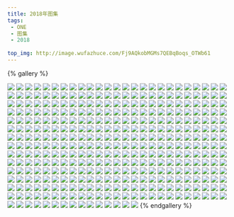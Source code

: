 ```yaml
---
title: 2018年图集
tags:
 - ONE
 - 图集
 - 2018
 
top_img: http://image.wufazhuce.com/Fj9AQkobMGMs7QEBqBoqs_OTWb61
---
```

{% gallery %}

![](http://image.wufazhuce.com/Fj9AQkobMGMs7QEBqBoqs_OTWb61)
![](http://image.wufazhuce.com/FjyRtlwXGgJbvJW7DLJiMIkgMWIj)
![](http://image.wufazhuce.com/FqOkdcE8S3YL7WrU7t-m2jL97ke_)
![](http://image.wufazhuce.com/Fonlwm8uT0TX0-VGN1d93slOxMbc)
![](http://image.wufazhuce.com/FhVdre2RvhvunnVmhomi2m8Bo8Z_)
![](http://image.wufazhuce.com/Fm8YMjdMHN7hwb7RzAah-7sVa7ka)
![](http://image.wufazhuce.com/FjDpQYtzdu3JyUiuA23BE_dHqREd)
![](http://image.wufazhuce.com/Fj7Xcw1A0EICyyVSYDnU7FEL8l3H)
![](http://image.wufazhuce.com/FtAvWnVrjkyNeBiqVsEYoqmJOMM-)
![](http://image.wufazhuce.com/Fl_prEhO8_Q1SBZ7b5vTT2PLg9rM)
![](http://image.wufazhuce.com/FvUCLRsy6y7rFzhWB5Fc9K_fyBXV)
![](http://image.wufazhuce.com/FjA1MWn67QsmFBlLooYUrx4n4AAg)
![](http://image.wufazhuce.com/FiIAop3QHSJ_fvDkFRTWPGXINXzE)
![](http://image.wufazhuce.com/FjQqUfD_K4RHg_OitiJcbAQ_Cgk9)
![](http://image.wufazhuce.com/FmmsrDZFfgYjE5RS2hiZ49cEZ559)
![](http://image.wufazhuce.com/Fif2MM1xaOQsd3M2jAelfks_Hc4f)
![](http://image.wufazhuce.com/FtPWcs6XDRGdLVUZQ_ngoY6HlBKN)
![](http://image.wufazhuce.com/FsQo39nQNJCjFTEOS0JJ23aOLP1g)
![](http://image.wufazhuce.com/FpNQ1APDj831nps06D230JFoYe6x)
![](http://image.wufazhuce.com/FqiXjGuc_wiNy2QgWtNTIIgVh0Qv)
![](http://image.wufazhuce.com/FlY1g_qoNb93r1bbu4Sn1TwmtZnI)
![](http://image.wufazhuce.com/Fgsiz6uEUZxFJ6Z-g4DhkqVVAXmy)
![](http://image.wufazhuce.com/Fl4n_HwXVR8VRQAWQViNXCBxlTLj)
![](http://image.wufazhuce.com/Fm1NvrJDHi4m2dfvKW6QcnBYHsAO)
![](http://image.wufazhuce.com/FhqfnpP1BQWwDBi8XtimSU4f7vjv)
![](http://image.wufazhuce.com/FsOgvJnNj9ImqRnNHVxMqXfHRn_Z)
![](http://image.wufazhuce.com/FjVvuOjKiO0XSAQm0S0g_arwQyyT)
![](http://image.wufazhuce.com/FpPdSchjq_yhTVFyTQj1IvUqkk7r)
![](http://image.wufazhuce.com/FqAo8J0d-3jqJpnqQsXscFrziYJm)
![](http://image.wufazhuce.com/Fqe9T3nLE5w2CDgtdJfzmCeaeULK)
![](http://image.wufazhuce.com/FqkY_ky66wQAO2utnxDZW4oXALW1)
![](http://image.wufazhuce.com/FkTj2FaQWLPgNC4HGbgZ_AUKlvA2)
![](http://image.wufazhuce.com/FiflSpRA9JJqSqOThcD6U3DM94zZ)
![](http://image.wufazhuce.com/FsxHNIAHBRZ41QBB6uxP-g_oUo13)
![](http://image.wufazhuce.com/Fn0UFWgsCZceM_Qz_vcLvypf8JVt)
![](http://image.wufazhuce.com/Fj17npGKq3kag5bfbqovlNqtdT26)
![](http://image.wufazhuce.com/FpVnzpUVQHe1txoP8-f3KFWnyT_V)
![](http://image.wufazhuce.com/FsXHLFPw-Cmn-2oQFeOWaflgmeUA)
![](http://image.wufazhuce.com/FluRQBNbC6YHbTHtBGZ3aMSHNSu3)
![](http://image.wufazhuce.com/Fh8QYTv1gZdPs4G2Oxjn_0L5RETA)
![](http://image.wufazhuce.com/FmhBAdvnaPhEpTQvH2m3wJxChEEl)
![](http://image.wufazhuce.com/Fv1CwhGQ7TRK4nPngVs6RbIv_kR5)
![](http://image.wufazhuce.com/FjXB-HaeXXHRTDKn3Md6HS3BEU5Y)
![](http://image.wufazhuce.com/Fr5dj5iqA9G23944LRwl2gPBviK6)
![](http://image.wufazhuce.com/FuyMO4DgR0TZ58HQWG35zbiZlGsp)
![](http://image.wufazhuce.com/Fvk3JIF-JgEAiK-d10mnoXDn_8su)
![](http://image.wufazhuce.com/Fl_GRC04DIiBf5Jsyn1SIeuKY3UV)
![](http://image.wufazhuce.com/FvSBslfhMZ6RXsbVMlgI2OkcNsJu)
![](http://image.wufazhuce.com/FlMUlKmpYm5i_WjUSc8vSIpwtr7o)
![](http://image.wufazhuce.com/FkZlLq3qeSDfThc1hGmi8aWU9WXd)
![](http://image.wufazhuce.com/Fj1h7x0PB8pcA0FnQGB5AnG6H5DI)
![](http://image.wufazhuce.com/Fr3a7YtDhon3J6ERJIJ9GP04xli0)
![](http://image.wufazhuce.com/Fg0hTCAPWPAoltY10cGWuAiFb_UR)
![](http://image.wufazhuce.com/FqGCOPCuEVACXX-2lqNcuUmzcWgl)
![](http://image.wufazhuce.com/Ftf0AvnBWr7WLk8oPUW-H7zBEZUf)
![](http://image.wufazhuce.com/FotCjChgljMwJkIau9A3LBhoBiyC)
![](http://image.wufazhuce.com/Fj06el5x-lNvctTaQp_DT8mDd715)
![](http://image.wufazhuce.com/FhiVdSeYEo8Pu7yS2Gu-GwnaKkvR)
![](http://image.wufazhuce.com/FqCW8TpOXYXPPWbSvx9185vjf34Y)
![](http://image.wufazhuce.com/FqIXhl149Pj1AftgRFBOxiC2MXwz)
![](http://image.wufazhuce.com/FuBI0qoaF1rXYUv7z4eXWs5nyXKZ)
![](http://image.wufazhuce.com/Fr1CeEwuFBUxuzZWG5pn7alMhKX1)
![](http://image.wufazhuce.com/Fp9kxCDwwZbj2aBbTMUdiLLOMEIB)
![](http://image.wufazhuce.com/FgSRX31PSPMWPbQMuSNa41tJQpIM)
![](http://image.wufazhuce.com/Fu4obyzaMH6ZCobCDdIKmd_7xeC9)
![](http://image.wufazhuce.com/FvIbXJ46pHKIlDiC3TU_swqUyKjw)
![](http://image.wufazhuce.com/FojUu7s2FsuDJmXCoBqo0YrO9qOM)
![](http://image.wufazhuce.com/FqSsjXB-DVascO_O_nfQjEWOv_gg)
![](http://image.wufazhuce.com/FtjmuQx7_VJTfOpip1m4-vBZZx5_)
![](http://image.wufazhuce.com/FhJgDJoTgUC0U6qnzC5blwlv7KdF)
![](http://image.wufazhuce.com/Fk4Okst5N_pA9ov9pJ5FfXggHg7C)
![](http://image.wufazhuce.com/FnF7LH6W-CGcLKqOg1a1jq-Ja5TJ)
![](http://image.wufazhuce.com/Fs-B_aHstS_-1NZ03ZF_Cm_SCC7F)
![](http://image.wufazhuce.com/FiYdJlz2hTyyiFPsxjmrEtn3dVCt)
![](http://image.wufazhuce.com/Fm-6lbQcghY29-gIK_ZpjNpJT3Px)
![](http://image.wufazhuce.com/FvG61m1igmV152DJKIL3ayhX6iXO)
![](http://image.wufazhuce.com/FuUh2MlGZmovxAQspV7dUzraRqXW)
![](http://image.wufazhuce.com/FqDXOBfpJ1EGKHPunYeRpmhOt1Sz)
![](http://image.wufazhuce.com/FkyEa4B0eIIXQ8HAwPJzwixSKJAx)
![](http://image.wufazhuce.com/FlUjcpHHgablQtn_lnratXZhhzod)
![](http://image.wufazhuce.com/FgTkDHb18zbxf96e9M1cuGDj4f1V)
![](http://image.wufazhuce.com/FjaCqEVCuVBh_Z1cjsi_eR2sed9g)
![](http://image.wufazhuce.com/FlCBxsI-FLhTvEwmm2DbGtevsKyc)
![](http://image.wufazhuce.com/FoQ6JIRxYxbXRrVG0SaAg-B9a_gy)
![](http://image.wufazhuce.com/FhLD1xmOODoID0b7XxAvhn_gv-sp)
![](http://image.wufazhuce.com/FkCYG8n5FTPQoFYNTNixCcwOvd77)
![](http://image.wufazhuce.com/FmgG5yywxvyGH_DaneSsdELH-VjD)
![](http://image.wufazhuce.com/FjwNoTpn-53GE1eyfmMo-DU8E_MM)
![](http://image.wufazhuce.com/FovkSSUvS8B4GOdYp24u_ORRUQxP)
![](http://image.wufazhuce.com/Fg5WMuBvpbHq0UnaFAZqcjtnjMGv)
![](http://image.wufazhuce.com/FtPwAn-Oj_eODnWuLefGbQqmrIhH)
![](http://image.wufazhuce.com/Fhzg20dascbB1Sn5IXX88Jen5lnB)
![](http://image.wufazhuce.com/FqA_uO1zv3Pecra2LPhcb7_M291Q)
![](http://image.wufazhuce.com/FnEKhSk_OI7HksenAMN5Umgvcewt)
![](http://image.wufazhuce.com/Fq_4KtiyRhwSRlRujDu9P2I1JZrJ)
![](http://image.wufazhuce.com/Fn5jsFYaxaZIlEdB3yG8vl5RyGUs)
![](http://image.wufazhuce.com/FsLub7xi_thN-3hdPp_9by3IzUc1)
![](http://image.wufazhuce.com/FtnEFkVOFwCZ60dQqy-zJ-era1xN)
![](http://image.wufazhuce.com/FrEcVd3dA8PHNhhMKnr_ZXmIbs_W)
![](http://image.wufazhuce.com/FthGOvnsjpTCxcr-6OaZd5Kt_5QK)
![](http://image.wufazhuce.com/FmfAlPbZuBCeAHHJUTS6t62WdtcQ)
![](http://image.wufazhuce.com/Fs9lkaLshzKuq0NHXYE8mYkuRlhY)
![](http://image.wufazhuce.com/FnVIfxvN2Af2m4Qaw0L1QRo4u78J)
![](http://image.wufazhuce.com/FpExIypm6ZcwSpZMv3RrPitIHHSI)
![](http://image.wufazhuce.com/FoP_weZkSwATjIYjOvKzowSFKnER)
![](http://image.wufazhuce.com/Ft23lIu-i6SOxrMcwnU2FJEOKQDb)
![](http://image.wufazhuce.com/FnPyUIutVWLtBQ_as2AGbH362HIf)
![](http://image.wufazhuce.com/Fo4CB76O9hgz0pNuTO7pJEUPH44W)
![](http://image.wufazhuce.com/Fn5E1UnrcvN0jwFRiOtDZ2WnQa4N)
![](http://image.wufazhuce.com/FpJY_gaslNVjslxgosx0XE3rGGNJ)
![](http://image.wufazhuce.com/FlqR0LW7KiHs618Adnikw6XZQaXw)
![](http://image.wufazhuce.com/FvUbfMAoM017fHKRggy5HqtYVrbD)
![](http://image.wufazhuce.com/FpVfB7z7g8OF9KFr8HvnQQ-0yqzs)
![](http://image.wufazhuce.com/FhfOr7UQJZZxwN8b2Al9VfRsA6zJ)
![](http://image.wufazhuce.com/FuRfUFU1ZYxSjvlJdmf0mVJSfOnc)
![](http://image.wufazhuce.com/FuB-4RXL9NabHkdMSNdEem7nsSc-)
![](http://image.wufazhuce.com/FqubxgNLviuJAt-P0zBdXTs9zCau)
![](http://image.wufazhuce.com/Fp7-ERidzYhKu1RLG6hbB_DoPVVt)
![](http://image.wufazhuce.com/FqemoTo8l2qIV25XjhgBkT0R0HLw)
![](http://image.wufazhuce.com/FtGCbKS1iw0SVgZxQfZpAboYVRLd)
![](http://image.wufazhuce.com/FpB-vsUhfH6JMr42Uow5gRuQIJFw)
![](http://image.wufazhuce.com/Fvex6j65Iwmk7yx1mHkaWc0_tGc2)
![](http://image.wufazhuce.com/FsGJ_spuDJUCWTFVgXaGqaoEft73)
![](http://image.wufazhuce.com/FlgLQDp--BARTUqmnxVRoLPBWIbQ)
![](http://image.wufazhuce.com/FsnY4rvyNlS1N9B1T-yZzjFgk2Ax)
![](http://image.wufazhuce.com/FtT0TpGXAnUQO_-M5mF4J2lrFda8)
![](http://image.wufazhuce.com/FkLM1eJH209S21sA5iMJ8fkc_0gP)
![](http://image.wufazhuce.com/FrVnC4yjwexE6iKmsH2QBmWwCgop)
![](http://image.wufazhuce.com/FoscD3oIYvVl1q9E2Cmsrz-IqQZ0)
![](http://image.wufazhuce.com/FmzXd1BqHxapZZz23OX4vicMXj2z)
![](http://image.wufazhuce.com/FrwEAgysErierjTJxYNl3h8MAxEX)
![](http://image.wufazhuce.com/FqU5jrnmwYWV4uoIzfVbLvLa-D3I)
![](http://image.wufazhuce.com/FlbIss8Bu4t6F-tfFLKoHanhy9SG)
![](http://image.wufazhuce.com/Fs9hTob11yU8TdWZ14oy1-cQDcao)
![](http://image.wufazhuce.com/Ftz8siI-ik_M48LCr43SvSIvFbaV)
![](http://image.wufazhuce.com/FkqahRqAsrolp-tSrLP5oYsqGQxO)
![](http://image.wufazhuce.com/Fg44nWDszn64emc2NaK-Nv0_dBFq)
![](http://image.wufazhuce.com/FgHp6Zsv04OgXXMEIXGCh1rkf3xj)
![](http://image.wufazhuce.com/FhhYAe88vaXZjUO9Kaltjj1l9I1N)
![](http://image.wufazhuce.com/Fig6cdpoYAOyrJ-y7SUq95JaRjAB)
![](http://image.wufazhuce.com/FuVFTtUh8_DXz0lL8IpQubxEtDU4)
![](http://image.wufazhuce.com/FpXhraPX6RVOiEVBkxL2mJzd1Lb5)
![](http://image.wufazhuce.com/FhUGpJBjkcod8DHH7OSieT-8ODKz)
![](http://image.wufazhuce.com/FgPK2dPNFBImlNAWUV9PTL59VVaI)
![](http://image.wufazhuce.com/Fp59eHUIEGRQLeqcnvADopnGafIS)
![](http://image.wufazhuce.com/Ft_NAvzmwI_SyTCmepYkvsRsJ5mR)
![](http://image.wufazhuce.com/Fjf4TizEqUpvwuKpr9VnVLmZA_Rk)
![](http://image.wufazhuce.com/Fu53ZZc4z8St8BJPHEnq3dqsUFZj)
![](http://image.wufazhuce.com/FpDFJvp0fV-IjfgCrcO6eM0pMqwz)
![](http://image.wufazhuce.com/FgfqsDTUlunbenRoMgQAjw0UDDx8)
![](http://image.wufazhuce.com/FoK0QM1LNYsfab2QKdLYZuXvRHgV)
![](http://image.wufazhuce.com/FnV4JeyHAGJK8rKCJzWcfwOx9TeU)
![](http://image.wufazhuce.com/FmZj7x1SmB3Ui7o1vvXfG7lA-wUR)
![](http://image.wufazhuce.com/FtNJ5eJxA_5AQMmfKsV14EtRWazv)
![](http://image.wufazhuce.com/Fiha5kvr9VwdZk9EPNunfgw-WzDL)
![](http://image.wufazhuce.com/Fj5UopLAyMwLhsYhxyYMdbR2cJtn)
![](http://image.wufazhuce.com/FuqZ62PqXsZ-9uIji3zG7g5_uJX2)
![](http://image.wufazhuce.com/FjcHfsbi7xfkurxmZMNqgQzyEgm6)
![](http://image.wufazhuce.com/Fs8rEn9YW4YHDyZ0KZUXrsgmVNeE)
![](http://image.wufazhuce.com/Fqp2Q76bGm7tDHa8yDiBXfjhgKvB)
![](http://image.wufazhuce.com/Fr_3adthfCjZ_lj3nWMgIuet5sG2)
![](http://image.wufazhuce.com/Fvjij372IKR8xQNQ2qaiIFAA0Fn9)
![](http://image.wufazhuce.com/FnlmcEsFMmtH1VdH7EbA6_HF5dzQ)
![](http://image.wufazhuce.com/FsNa8HRGO9IqFor7Ri_jrBYSG3PE)
![](http://image.wufazhuce.com/FuWLhxX5UtKeUtGr2r9QVL_F3cva)
![](http://image.wufazhuce.com/FrK9_qn0ztlzxBPBajSGSqG7Fc8R)
![](http://image.wufazhuce.com/FnzSulbFSURY4bDlKX07aJpTwq8-)
![](http://image.wufazhuce.com/FkV_09zLc03JoLBRdQmwMIEu50Ac)
![](http://image.wufazhuce.com/FnpAy5Se9Zp9jLbBJUCrSabBPOrt)
![](http://image.wufazhuce.com/FqLLR2DNaRvWt0iXDl5FlveYjYAQ)
![](http://image.wufazhuce.com/FlxYkIWt6yzB3p-cAbbPm5w5YdWz)
![](http://image.wufazhuce.com/Fpdc0BftADUelskTLmsxwtHtwWjz)
![](http://image.wufazhuce.com/FrF0m6I_8qJYaFW8YVgMIusuC7AK)
![](http://image.wufazhuce.com/Frweu_ZAG-jPVP0__-OYgw6I60RE)
![](http://image.wufazhuce.com/Fh5_ZC1UFbnyD1eCv62d-O3jdJKx)
![](http://image.wufazhuce.com/Fl5DbCf_E2idcfOXQ-4yYoaTddSb)
![](http://image.wufazhuce.com/FuxZYTjXp67G12598MQeXPGLj7eH)
![](http://image.wufazhuce.com/Frk_5fi3l4VrGzezjo1uYNPI4KKS)
![](http://image.wufazhuce.com/FpcCD7XLCGTyLcFD1oR5yDzXvVXH)
![](http://image.wufazhuce.com/FoJjWjOiJO-8g2mxu5lPbnmNDYTS)
![](http://image.wufazhuce.com/Fjz2JddRRZwDnQbAaQt4pIGVzMj7)
![](http://image.wufazhuce.com/Fj-W6wkNKU2YaVQURUTjnrRKmv9u)
![](http://image.wufazhuce.com/FtukHWgP4h6wHxpw1nlX-n-EfIQh)
![](http://image.wufazhuce.com/Fmm7NQEJJHG0W-3cVhAgTL5LjEpg)
![](http://image.wufazhuce.com/FmOcq228kcWn_FARwr0qxsI4oxl0)
![](http://image.wufazhuce.com/FpCqYzpbJ3_XHoZ4d6bwPu7qwOka)
![](http://image.wufazhuce.com/Ft21X4fpJLboxmDtNsQj-DMcP_Sz)
![](http://image.wufazhuce.com/Fh7WHJw9t_0JFh8N0eM-VX076rDX)
![](http://image.wufazhuce.com/FqV2zoEXebtVD9l8wVuDho17WtXY)
![](http://image.wufazhuce.com/FrnEkGWwC6VSFesdbKXcmEe0K2p4)
![](http://image.wufazhuce.com/Fs8HeK16ksJngaMpbuoTpwvsygHa)
![](http://image.wufazhuce.com/Fo9GOaPdNjnA9LwWTFjRfg2sNK2B)
![](http://image.wufazhuce.com/FpjjHcSadU0BXQuusTAPKIBcm4Ck)
![](http://image.wufazhuce.com/FkcS6uZuldcd8WZ_epeml3ei7ivG)
![](http://image.wufazhuce.com/FmsYO6kYZYoZHfT_0llXv5DmiAeg)
![](http://image.wufazhuce.com/FiByhwnUfqvHaEyHMt4dbMK-hQE2)
![](http://image.wufazhuce.com/Fi4MSwyXsv34xgLDYmIWfBl7m_BY)
![](http://image.wufazhuce.com/FlF3r9d19El-qBoLboz_DkAzBMi_)
![](http://image.wufazhuce.com/FtGfUzVOeEUFcWPb96jeru0WMGXA)
![](http://image.wufazhuce.com/FoR2_IAoriSHZSyzp-GuViawd7t4)
![](http://image.wufazhuce.com/FirYZtGbUAD20SEBM6blYwmDWjH3)
![](http://image.wufazhuce.com/FnyLk2nHjYAKDF4gY9ca6hYpuJKe)
![](http://image.wufazhuce.com/FhqXuQ0uP8FqDpSB1x5NRP4J3kgi)
![](http://image.wufazhuce.com/FlrbgZBTmUlzeigMz8DXIsWN2MXf)
![](http://image.wufazhuce.com/FnYP0tkaMwoXPJ7UkTG3yVwRRGlk)
![](http://image.wufazhuce.com/Fqh9S0MFtK7Sl__D8dl8WMJxtVV-)
![](http://image.wufazhuce.com/FgL14C_rTVr1e-uEJeFPGRE1qFyp)
![](http://image.wufazhuce.com/Fs0VrR0of4GpJb1LGMIP7X7xQ0_G)
![](http://image.wufazhuce.com/Fu772E2deg7UAxpWL8C2qd3T5iDu)
![](http://image.wufazhuce.com/FomuanowzzuLG4FXJpQqcrQpp5YM)
![](http://image.wufazhuce.com/FlTDTyDkgpjHFQWqOCHKil8uSice)
![](http://image.wufazhuce.com/FooUHZvutY5gfo93LYZTnxlAmXAL)
![](http://image.wufazhuce.com/Fqt1dYMisn6vQUWP-0x6mBDcGi5e)
![](http://image.wufazhuce.com/FuyS-QNC3QdV-rizRepEqvBiljiG)
![](http://image.wufazhuce.com/Fsqt-TBgOaZj-2Ao_fr8IPDpW8GY)
![](http://image.wufazhuce.com/FkbOujesR6G41UIbq9hI4LhXCh2y)
![](http://image.wufazhuce.com/FqtYL4ML2j8FmGfOPoKhQp6Lgoa5)
![](http://image.wufazhuce.com/FpM8s5kk5nPtNsai4VRwcuUtXyuf)
![](http://image.wufazhuce.com/Fg_dmHn5t7cTe_cEV5YpHy9wq4tQ)
![](http://image.wufazhuce.com/Fu1qjJjsQ_wZ_3BR-utNJwUIGY-P)
![](http://image.wufazhuce.com/Fqe_prpZYRxIjYAp3PnpfC3h-U_t)
![](http://image.wufazhuce.com/FgFBVirpR6bBC95VBAv75JZqOGWx)
![](http://image.wufazhuce.com/Fj68SGk9ikiNWETRjy0Fq6X7fhKe)
![](http://image.wufazhuce.com/FhZIF8999UNT3dHxETXxycdF3fEn)
![](http://image.wufazhuce.com/Fsp_0kSbO9dBqfvfTR8f_5hHi7AN)
![](http://image.wufazhuce.com/Fm3V7KAcLdfe33O9Ie-Cbb_0rcKt)
![](http://image.wufazhuce.com/FgtDy8ym3xzbyAnEg5BujakzsP8s)
![](http://image.wufazhuce.com/FqY1m9k-bOwOj3oPM9TlyqYfYQN_)
![](http://image.wufazhuce.com/Fl5A9GJNO6qgvLX2UwONNPeRnHo1)
![](http://image.wufazhuce.com/FrVMbKMZn6e3XP9LELHHytsOUjQZ)
![](http://image.wufazhuce.com/FmxIIqf2BEBZ-IsmmvXygpRdHXG6)
![](http://image.wufazhuce.com/Fg8EhqDMIEK-OKkknwTA43giOpSm)
![](http://image.wufazhuce.com/FoMQToEdCDYIzn5XT2sAJvmhD7LI)
![](http://image.wufazhuce.com/FjCua-t2k4a3Twe1qjbov1FD7Yox)
![](http://image.wufazhuce.com/FkdoXuVvzt8W0LCikgeRa02YGGAZ)
![](http://image.wufazhuce.com/FnZxB2e_izm0TOV7KMW1jjPsEROS)
![](http://image.wufazhuce.com/Fo3bLqi6qTmXPna1USe1ulnDxL93)
![](http://image.wufazhuce.com/FnuBzVt7Yn5ZN3t_gU4sKrkz4vWM)
![](http://image.wufazhuce.com/FmjZVIZV_Co4T34d2nyoN0DJzx2U)
![](http://image.wufazhuce.com/FkgfPCVGOuzsCpmhKH36oTHd6FPM)
![](http://image.wufazhuce.com/FiFCwrkNsYt_y5NKq3OK3si6pX27)
![](http://image.wufazhuce.com/FpbQixPRlalOZIQFGv0umlTbB7BL)
![](http://image.wufazhuce.com/FvG1nNlR-7GnGh0TuP_Eo24EKb7T)
![](http://image.wufazhuce.com/FvgzVLpzK_rWI-UFafVIEQd3MhmU)
![](http://image.wufazhuce.com/FnN7xlBRjml1BT0uDQcr-PC7Qpgm)
![](http://image.wufazhuce.com/FuWou6HlwchQ5rVQ5sQokRF_Acln)
![](http://image.wufazhuce.com/FoJupaTUAuTU8CTR6xhe7_6HSXUN)
![](http://image.wufazhuce.com/Fv8lQco1u9pb2r25tjtdCBxjUqAy)
![](http://image.wufazhuce.com/FlyTvX0F69_vOSEOvxqnIoB_LmtU)
![](http://image.wufazhuce.com/FiaUiih6pU5Z3BHs-l7YPbMQzryT)
![](http://image.wufazhuce.com/Fm1gi5jnjD3ATGfNm5nc6IxSXGvP)
![](http://image.wufazhuce.com/Ftf-6fyv8r7FO0d9KtUyrxTX_Tka)
![](http://image.wufazhuce.com/Fu69E1kYHEw9ugqHBVdJkIBQom-m)
![](http://image.wufazhuce.com/Fq975lkm6KVqyGLeH_yFyTfMQr2l)
![](http://image.wufazhuce.com/Fq56YhPFsbWhw0kTA9gV6hANSQO3)
![](http://image.wufazhuce.com/Fs7MdAZRmmKcQ9NAMOjZXARvp3i6)
![](http://image.wufazhuce.com/FrGWOu-mM-s5Lk_8Q5FbLKDPmzmT)
![](http://image.wufazhuce.com/Fg7I1nCtZHl2SxXfguh-QrK5WSsE)
![](http://image.wufazhuce.com/FqRSkVnAQ1v6W_tyUcqg6pyqL0Vx)
![](http://image.wufazhuce.com/FvXPBdNC6vzuN722T0RIqK8GzOTn)
![](http://image.wufazhuce.com/FmAmWCrpSIaf7MCO0dcNm4L3zv3d)
![](http://image.wufazhuce.com/FgUoMrPJYqNi07svSO9faZC6O0Lk)
![](http://image.wufazhuce.com/FtrQ07WkxyVbIqDC0cDWMMQ5RwZG)
![](http://image.wufazhuce.com/Fqqr4WXZwc39cWe927bsYY8-0XD8)
![](http://image.wufazhuce.com/FmIxMpg0WuI3QKarcx_KhdHoCZrk)
![](http://image.wufazhuce.com/FslvXV85Dmz1GopaXjnr3fsW0wcG)
![](http://image.wufazhuce.com/FrBmZGtLzCK0mMCXJQMZc5HRT4sb)
![](http://image.wufazhuce.com/FusrrRDyIbrSOBK8L6TDIA0XgnkR)
![](http://image.wufazhuce.com/FrSHjBj-748NFhQ3FtLx3y0ZVl_P)
![](http://image.wufazhuce.com/Fp26J-iJZ8Uh6KQdu5waHCMWpSZG)
![](http://image.wufazhuce.com/Fk_n-XJMaOnkJ5QsBcswbb23oxdH)
![](http://image.wufazhuce.com/Fl3xNJ9fLOfDF9KyywXz0Q6a0911)
![](http://image.wufazhuce.com/Flp1UAfCe1-OZ8x7NhBi1ZPtFssF)
![](http://image.wufazhuce.com/Fgeyt4qGpmO8gA-ZK-hYmXL20QoM)
![](http://image.wufazhuce.com/FvAzobbsWRL1tUGFdgSgYO48Lcsd)
![](http://image.wufazhuce.com/FqFng--KOBzc04R6Rwy0XnPY5b2T)
![](http://image.wufazhuce.com/FohROQah2VIgu5yqsgrpnFlwPTaH)
![](http://image.wufazhuce.com/FuQjLILsQSrJ2bJ0iLjSDB1z2dhv)
![](http://image.wufazhuce.com/Fp4DzlLOj1wCyZ3gZkkcfSTtubew)
![](http://image.wufazhuce.com/Fq0iM5J2pa5Kbf_pJZwPlu4w4Wdw)
![](http://image.wufazhuce.com/FjiNBdVPWRTKxHTMiXQndBIOTBLY)
![](http://image.wufazhuce.com/Fvina4lIv5TljWIicK-R3FpwoILv)
![](http://image.wufazhuce.com/Fn-y3eX_UU-I1sZfuIq8eP4bINJT)
![](http://image.wufazhuce.com/Fmv1ErNY1K7mG8nyZS9448xxC89m)
![](http://image.wufazhuce.com/FoF4xUy2BWIom2cfgWunROcCAODO)
![](http://image.wufazhuce.com/Funo2Mmn5lhgR1dh_n6U3jrcAROO)
![](http://image.wufazhuce.com/FrLLzYKZKE0dowKP0W6MHvp6vqhW)
![](http://image.wufazhuce.com/FgpG9K72--jUfaNowvzkLCry1kaM)
![](http://image.wufazhuce.com/Fpn2_QbCyGZjdwQFSjyRuP0cygp-)
![](http://image.wufazhuce.com/Fv7sIjdPR0CceEDIZ4wd62jWAhTU)
![](http://image.wufazhuce.com/FstbIkUvTiKbCRpGoeqvk_fQKgio)
![](http://image.wufazhuce.com/Fv4J1IvXnO4Bg_NCaEEgByGenTzo)
![](http://image.wufazhuce.com/FqGEm4kPLo-SjkfWc-spiOmN8lbg)
![](http://image.wufazhuce.com/Fov1FvsKC9JLt5po1DWL0IIL5K6G)
![](http://image.wufazhuce.com/FiYOkmKMNogLV0JW7H_wYoOqo-5x)
![](http://image.wufazhuce.com/FsH8rcDOFiHb_x6ELlo0S6uqcnws)
![](http://image.wufazhuce.com/FuZA-6O38QXS189zIGWQusxynXpk)
![](http://image.wufazhuce.com/Fn8LFSmRozxA1Z-TJTHJkuZPE9ii)
![](http://image.wufazhuce.com/Fiy3EYhVJ2M6HMYxAi2dmPaw3Ogd)
![](http://image.wufazhuce.com/FjHKg5Zz6qLfp3DdwqAQ1-t17-5A)
![](http://image.wufazhuce.com/FvoIh4qCg60AefwFO6PXsVIEotEK)
![](http://image.wufazhuce.com/Fg58k-i0p1eDkrSj5lSKL2sOpTNP)
![](http://image.wufazhuce.com/Fj3SNvGbE-MplAJ6KJ-yZYYHwI5J)
![](http://image.wufazhuce.com/FjwIMLhJ-YnYcq4dzb-jCU4DXEyG)
![](http://image.wufazhuce.com/Fk386E1sCLUidHgfQMA-RyAMbnlv)
![](http://image.wufazhuce.com/FhazHbsLluqRyu_6mbS-5QQ77Soj)
![](http://image.wufazhuce.com/FjUBye5t2717ZxrFc_IksmS56PyS)
![](http://image.wufazhuce.com/FgW-iZpSb4g0vuWLvFAiC5mgIRPq)
![](http://image.wufazhuce.com/Fihwff2hBN2dbFs52li2KFIojrwz)
![](http://image.wufazhuce.com/FuLVcxugBgZq3bLvRXW-AdPWpa1i)
![](http://image.wufazhuce.com/Fh8p162xuf4LbnP9m_gSiojH9F8z)
![](http://image.wufazhuce.com/FlkNS2gRMy15_r3w9XzXXPzafEHk)
![](http://image.wufazhuce.com/FkAXZfAc7ijSt552-Zn0a3E1w16E)
![](http://image.wufazhuce.com/FrPl78VaWOLTtDddftRkWu2Kfrwh)
![](http://image.wufazhuce.com/Ft0mECyDjoT8Uu1Id2T8iL4TtXkS)
![](http://image.wufazhuce.com/FnRuG_jX95F0VB0tO2ozIKTzlpuO)
![](http://image.wufazhuce.com/FnLVOKa7hPmA4wd1rSIDgEFgFwFS)
![](http://image.wufazhuce.com/Fjp6hwvSOZbIjVrXw0SsSV1LN-rJ)
![](http://image.wufazhuce.com/FoCDKbpGIOedXx26owKQzHlMyO5y)
![](http://image.wufazhuce.com/FlAg5B17YIhVv8hUX8b6CwJkl4O6)
![](http://image.wufazhuce.com/FtcXHjeXKrShdeFa9zGb9TDqEsef)
![](http://image.wufazhuce.com/FsxKp6ob3iKt6dzh5bHtc0FhN51v)
![](http://image.wufazhuce.com/FmTR3gmE5YJ4L3ub-EFyMVY3YX-F)
![](http://image.wufazhuce.com/FhdhANkTyRuzgX3edvvrUz22hFBQ)
![](http://image.wufazhuce.com/Fk98vnLABFxpednHCCtKODndVvh6)
![](http://image.wufazhuce.com/FnaFxPLiwQrl3WYqfeQVbMSZyGmA)
![](http://image.wufazhuce.com/Fm5sThTD0su4EmMjNLtaWslTQUKe)
![](http://image.wufazhuce.com/Fo3-SFiPxAHHOHhtPQvx9OBV9vF0)
![](http://image.wufazhuce.com/Fnq7rIiP4iqqdYO30BM9QWpwmbdU)
![](http://image.wufazhuce.com/Fs1uI7A4WUNIohg3oo77t0DlhY4t)
![](http://image.wufazhuce.com/FmHtgsZt5K0P6c_nF355MDPQxw_D)
![](http://image.wufazhuce.com/FsyngXyBIA4TzBm94TaPGCrrHWrs)
![](http://image.wufazhuce.com/Fukd2T2XzIxxb3_Faas7lZbclPKF)
![](http://image.wufazhuce.com/FlFi3GSk6-MNCvRLQhrDzSiuVQix)
![](http://image.wufazhuce.com/FuCC-35t2i8xmydU_2MYH2fskxri)
![](http://image.wufazhuce.com/FodDj24og7pmR-gMQxEJwXqZmYEX)
![](http://image.wufazhuce.com/FqkbJIi3JKG7HAXGaisNf2i3spky)
![](http://image.wufazhuce.com/FlggtVQa7ruoHXRNB1CAfhQJylNn)
![](http://image.wufazhuce.com/FgRV1XfpwVmiMC_UaXWyBbSAmOAg)
![](http://image.wufazhuce.com/FokQGGp4kotQr95UpBUqBelnzQqE)
![](http://image.wufazhuce.com/Fq5slDJazZCqxxOIZESIRA43TqEs)
![](http://image.wufazhuce.com/FtFQrbA3vmRqrqrRGciQKGkfDY0W)
![](http://image.wufazhuce.com/Fig0znbrvLQDtI9AyA7qP6SwDr5G)
![](http://image.wufazhuce.com/Flu9K_GhpxSRmPbqQFkv4sJ8uBz9)
![](http://image.wufazhuce.com/FkgWMuxvRhYXARi4FNlDQP6Ckc61)
![](http://image.wufazhuce.com/FjqjmgmnwU-y1kZDLUDvycWteQP7)
![](http://image.wufazhuce.com/FhrBD08UQXJqOQrbDJ_jupB9h3v6)
![](http://image.wufazhuce.com/FkB0qBAFdGlJR_6RuDrP-Ufm_Y-B)
![](http://image.wufazhuce.com/FqXlx-JL0WRqmdy69QbCGCFxv-8j)
![](http://image.wufazhuce.com/Fpwj8mGRtLuEqzs_54d2DGIv8r3q)
![](http://image.wufazhuce.com/FjzR2HL4z7uVUZ1xc3qJiUUE5Pef)
![](http://image.wufazhuce.com/FpJT5n8AZYqFoxHVPR-35NpMxafy)
![](http://image.wufazhuce.com/FrJ43sAyXvFIQtZ0OJIZT0AjEzAa)
![](http://image.wufazhuce.com/Fi_uNe60-Q86kb1v2MNbBi65g8Yp)
![](http://image.wufazhuce.com/Fnpdwj0Vef6-UZhMnE4ps9c8St2P)
![](http://image.wufazhuce.com/Fo-4O4ng8vmXwlilt3JNoaP3QY9J)
![](http://image.wufazhuce.com/Fo7x8aowailgTKsabEEqlpu-xBjN)
![](http://image.wufazhuce.com/FkP6kQCxqtzo7K9fHoFhrmefONVA)
![](http://image.wufazhuce.com/Fqr3dFLsc1RoLW4TRFq42Qc9vLqd)
![](http://image.wufazhuce.com/FhQWYxCQhYU4-gLXthINGIAO0DLy)
![](http://image.wufazhuce.com/FpqMnpeAPhYg_uc-7HSxs3actg3z)
![](http://image.wufazhuce.com/FhtDygP-FlNzIj4MFegGCToQ5Q8T)
![](http://image.wufazhuce.com/FlO6kC71KzmYcYC-otxi8ypvoD52)
![](http://image.wufazhuce.com/Fj73ntl1325Mu_cop1sxLawfe_bi)
![](http://image.wufazhuce.com/FmwuY4ZOOYmQSGtBub8NZH9yqrWk)
{% endgallery %}